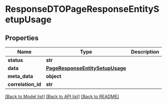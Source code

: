 # ResponseDTOPageResponseEntitySetupUsage

## Properties
Name | Type | Description | Notes
------------ | ------------- | ------------- | -------------
**status** | **str** |  | [optional] 
**data** | [**PageResponseEntitySetupUsage**](PageResponseEntitySetupUsage.md) |  | [optional] 
**meta_data** | **object** |  | [optional] 
**correlation_id** | **str** |  | [optional] 

[[Back to Model list]](../README.md#documentation-for-models) [[Back to API list]](../README.md#documentation-for-api-endpoints) [[Back to README]](../README.md)

